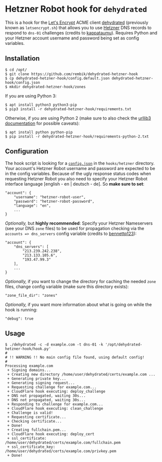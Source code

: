 # Hetzner Robot hook for `dehydrated`

This is a hook for the [Let's Encrypt](https://letsencrypt.org/) ACME client [dehydrated](https://github.com/lukas2511/dehydrated) (previously known as `letsencrypt.sh`) that allows you to use [Hetzner](https://www.hetzner.de/us/hosting/domain/registrationrobot) DNS records to respond to `dns-01` challenges (credits to [kappataumu](https://github.com/kappataumu/letsencrypt-cloudflare-hook)). Requires Python and your Hetzner account username and password being set as config variables.

## Installation

```
$ cd /opt/
$ git clone https://github.com/rembik/dehydrated-hetzner-hook
$ cp dehydrated-hetzner-hook/config.default.json dehydrated-hetzner-hook/config.json
$ mkdir dehydrated-hetzner-hook/zones
```

If you are using Python 3:
```
$ apt install python3 python3-pip
$ pip3 install -r dehydrated-hetzner-hook/requirements.txt
```

Otherwise, if you are using Python 2 (make sure to also check the [urllib3 documentation](http://urllib3.readthedocs.org/en/latest/security.html#installing-urllib3-with-sni-support-and-certificates) for possible caveats):

```
$ apt install python python-pip
$ pip install -r dehydrated-hetzner-hook/requirements-python-2.txt
```


## Configuration
The hook script is looking for a [`config.json`](https://github.com/rembik/dehydrated-hetzner-hook/blob/master/config.default.json) in the `hooks/hetzner` directory.
Your account's Hetzner Robot username and password are expected to be in the config variables. Because of the ugly response status codes when requesting Hetzner Robot you also need to specify your Hetzner Robot interface language [english - en | deutsch - de]. So **make sure to set**:

```
"account": {
    "username": "hetzner-robot-user",
    "password": "hetzner-robot-password",
    "language": "en",
    ...
}
```

*Optionally,* but **highly recommended**: Specify your Hetzner Nameservers (see your DNS `zone` files) to be used for propagation checking via the `accounts => dns_servers` config variable (credits to [bennettp123](https://github.com/bennettp123)):

```
"account": {
    "dns_servers": [
        "213.239.242.238",
        "213.133.105.6",
        "193.47.99.3"
    ],
    ...
}
```

*Optionally,* if you want to change the directory for caching the needed `zone` files, change config variable (make sure this directory exists):
 
```
"zone_file_dir": "zones"
```

*Optionally,* if you want more information about what is going on while the hook is running:

```
"debug": true
```

## Usage

```
$ ./dehydrated -c -d example.com -t dns-01 -k '/opt/dehydrated-hetzner-hook/hook.py'
#
# !! WARNING !! No main config file found, using default config!
#
Processing example.com
 + Signing domains...
 + Creating new directory /home/user/dehydrated/certs/example.com ...
 + Generating private key...
 + Generating signing request...
 + Requesting challenge for example.com...
 + CloudFlare hook executing: deploy_challenge
 + DNS not propagated, waiting 30s...
 + DNS not propagated, waiting 30s...
 + Responding to challenge for example.com...
 + CloudFlare hook executing: clean_challenge
 + Challenge is valid!
 + Requesting certificate...
 + Checking certificate...
 + Done!
 + Creating fullchain.pem...
 + CloudFlare hook executing: deploy_cert
 + ssl_certificate: /home/user/dehydrated/certs/example.com/fullchain.pem
 + ssl_certificate_key: /home/user/dehydrated/certs/example.com/privkey.pem
 + Done!
```


